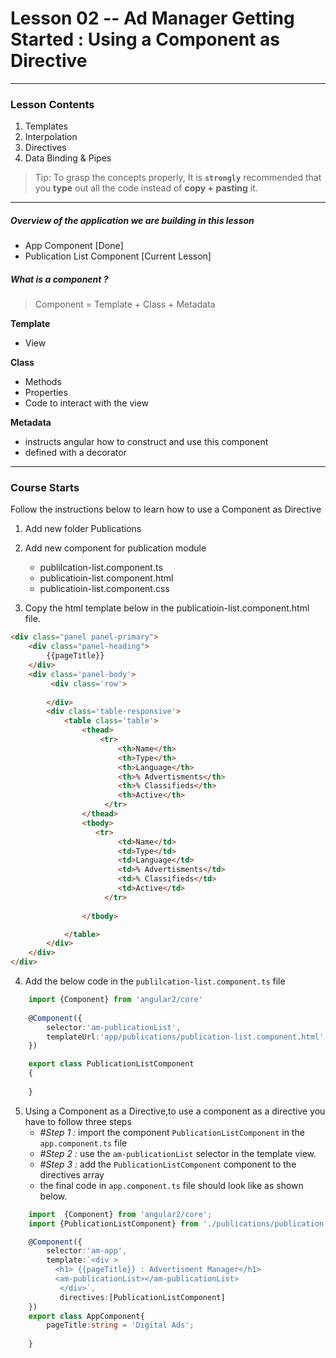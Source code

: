 # Lesson 02 -- Ad Manager Getting Started : Using a Component as Directive
----------
### Lesson Contents
1.  Templates
2.  Interpolation 
3.  Directives
4.  Data Binding & Pipes

> Tip: To grasp the concepts properly, It is  **`strongly`**  recommended that you **type** out all the code instead of **copy + pasting** it. 

-------------------------------

##### Overview of the application we are building in this lesson
- App Component  [Done]
- Publication List Component [Current Lesson]

##### What is a component ?

> Component = Template + Class + Metadata

**Template**
- View 

**Class**
- Methods
- Properties
- Code to interact with the view

**Metadata**
- instructs angular how to construct and use this component
- defined with a decorator

-------------------------------

### Course Starts 
Follow the instructions below to learn how to use a Component as Directive

1. Add new folder Publications
2. Add new component for publication module
    * publilcation-list.component.ts
    * publicatioin-list.component.html
    * publicatioin-list.component.css

3. Copy the html template below in the publicatioin-list.component.html file. 

``` html
<div class="panel panel-primary">
    <div class="panel-heading">
        {{pageTitle}}
    </div>
    <div class='panel-body'>
         <div class='row'>
            
        </div>
        <div class='table-responsive'>
            <table class='table'>
                <thead>
                    <tr>
                        <th>Name</th>
                        <th>Type</th>
                        <th>Language</th>
                        <th>% Advertisments</th>
                        <th>% Classifieds</th>
                        <th>Active</th>
                     </tr>
                </thead>
                <tbody>
                   <tr>
                        <td>Name</td>
                        <td>Type</td>
                        <td>Language</td>
                        <td>% Advertisments</td>
                        <td>% Classifieds</td>
                        <td>Active</td>
                     </tr>
                     
                </tbody>

            </table>
        </div>
    </div>
</div>
```

4. Add the below code in the `publilcation-list.component.ts` file
``` typescript
    import {Component} from 'angular2/core'
    
    @Component({
        selector:'am-publicationList',
        templateUrl:'app/publications/publication-list.component.html'
    })

    export class PublicationListComponent
    {
       
    }

```
5.  Using a Component as a Directive,to use a component as a directive you have to follow three steps
    * _#Step 1 :_ import the component `PublicationListComponent` in the `app.component.ts`  file
    * _#Step 2 :_ use the `am-publicationList` selector in the template view.
    * _#Step 3 :_ add the `PublicationListComponent` component to the directives array
    * the final code in `app.component.ts` file should look like as shown  below. 
   
``` typescript
    import  {Component} from 'angular2/core';
    import {PublicationListComponent} from './publications/publication-list.component';

    @Component({
        selector:'am-app',
        template:`<div >
          <h1> {{pageTitle}} : Advertisment Manager</h1>
          <am-publicationList></am-publicationList>
           </div>`,
           directives:[PublicationListComponent]
    })
    export class AppComponent{
        pageTitle:string = 'Digital Ads';
        
    }
```



